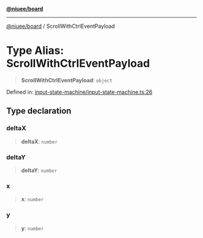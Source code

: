 [**@niuee/board**](../README.md)

***

[@niuee/board](../globals.md) / ScrollWithCtrlEventPayload

# Type Alias: ScrollWithCtrlEventPayload

> **ScrollWithCtrlEventPayload**: `object`

Defined in: [input-state-machine/input-state-machine.ts:26](https://github.com/niuee/board/blob/cc09a87e934160adef876c4e11d51fd97e78653d/src/input-state-machine/input-state-machine.ts#L26)

## Type declaration

### deltaX

> **deltaX**: `number`

### deltaY

> **deltaY**: `number`

### x

> **x**: `number`

### y

> **y**: `number`
